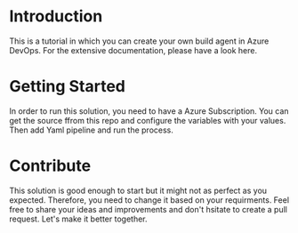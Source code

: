 # Introduction 
This is a tutorial in which you can create your own build agent in Azure DevOps. For the extensive documentation, please have a look here.

# Getting Started
In order to run this solution, you need to have a Azure Subscription. You can get the source ffrom this repo and configure the variables with your values.
 Then add Yaml pipeline and run the process.

# Contribute
This solution is good enough to start but it might not as perfect as you expected. Therefore, you need to change it based on your requirments. Feel free to share your ideas and improvements and don't hsitate to create a pull request. Let's make it better together.